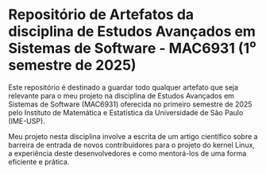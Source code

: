 # Repositório de Artefatos da disciplina de Estudos Avançados em Sistemas de Software - MAC6931 (1⁰ semestre de 2025)

Este repositório é destinado a guardar todo qualquer artefato que seja
relevante para o meu projeto na disciplina de Estudos Avançados em Sistemas de
Software (MAC6931) oferecida no primeiro semestre de 2025 pelo Instituto de
Matemática e Estatística da Universidade de São Paulo (IME-USP).

Meu projeto nesta disciplina involve a escrita de um artigo científico sobre
a barreira de entrada de novos contribuidores para o projeto do kernel Linux,
a experiência deste desenvolvedores e como mentorá-los de uma forma eficiente
e prática.

